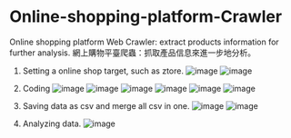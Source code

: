 # Online-shopping-platform-Crawler
Online shopping platform Web Crawler: extract products information for further analysis. 網上購物平臺爬蟲：抓取產品信息來進一步地分析。
1. Setting a online shop target, such as ztore.
![image](https://github.com/Gemcy-Zheng/Online-shopping-platform-Crawler/assets/141103327/8b4a9ff4-be52-4cd4-93bd-7ce7fa743d1e)
![image](https://github.com/Gemcy-Zheng/Online-shopping-platform-Crawler/assets/141103327/511e6dd4-3315-4e0d-b6a3-6fb744586585)

2. Coding
![image](https://github.com/Gemcy-Zheng/Online-shopping-platform-Crawler/assets/141103327/b9bfa722-c7f6-4083-94df-c964a746c36a)
![image](https://github.com/Gemcy-Zheng/Online-shopping-platform-Crawler/assets/141103327/14ec956f-65f6-4568-b7b5-7a93d9983e7d)
![image](https://github.com/Gemcy-Zheng/Online-shopping-platform-Crawler/assets/141103327/f4f69192-b2b4-4013-8953-ba76445097a5)
![image](https://github.com/Gemcy-Zheng/Online-shopping-platform-Crawler/assets/141103327/42aa6efc-ad77-4788-87a2-80d1edeecb38)
![image](https://github.com/Gemcy-Zheng/Online-shopping-platform-Crawler/assets/141103327/7754f00e-274f-4893-8f8f-88e9e231d975)
![image](https://github.com/Gemcy-Zheng/Online-shopping-platform-Crawler/assets/141103327/2794dd0f-cf61-48d6-a40e-29ec75d966eb)

3. Saving data as csv and merge all csv in one.
![image](https://github.com/Gemcy-Zheng/Online-shopping-platform-Crawler/assets/141103327/ac0f16a6-1d27-45fd-a45d-77991dac53fa)
![image](https://github.com/Gemcy-Zheng/Online-shopping-platform-Crawler/assets/141103327/a810aab4-8993-445a-8ec2-29bacf6befa0)

4. Analyzing data.
![image](https://github.com/Gemcy-Zheng/Online-shopping-platform-Crawler/assets/141103327/8eaaa243-18ab-4698-84ff-67ec04ac7094)
